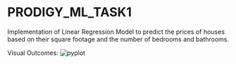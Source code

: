# PRODIGY_ML_TASK1
Implementation of Linear Regression Model to predict the prices of houses based on their square footage and the number of bedrooms and bathrooms.

Visual Outcomes:
![pyplot](https://github.com/Vignesh010101/PRODIGY_ML_TASK1/assets/68474341/bd0bdc56-e6d9-4148-a5c4-4afbf3d43a11)

